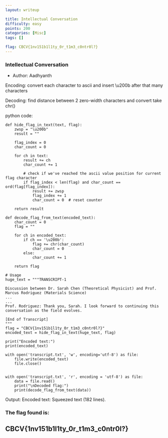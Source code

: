 ```yaml
---
layout: writeup

title: Intellectual Conversation
difficulty: easy
points: 200
categories: [Misc]
tags: []

flag: CBCV{1nv151b1l1ty_0r_t1m3_c0ntr0l?}
---
```


### Intellectual Conversation

* Author: Aadhyanth

Encoding:
convert each character to ascii and insert \u200b after that many characters

Decoding:
find distance between 2 zero-width characters and convert take chr()

python code:

```
def hide_flag_in_text(text, flag):
    zwsp = "\u200b"
    result = ""

    flag_index = 0
    char_count = 0

    for ch in text:
        result += ch
        char_count += 1

        # check if we've reached the ascii value position for current flag character
        if flag_index < len(flag) and char_count == ord(flag[flag_index]):
            result += zwsp
            flag_index += 1
            char_count = 0  # reset counter

    return result

def decode_flag_from_text(encoded_text):
    char_count = 0
    flag = ""

    for ch in encoded_text:
        if ch == '\u200b':
            flag += chr(char_count)
            char_count = 0
        else:
            char_count += 1

    return flag

# Usage
huge_text = """TRANSCRIPT-1

Discussion between Dr. Sarah Chen (Theoretical Physicist) and Prof. Marcus Rodriguez (Materials Science)
...
...
Prof. Rodriguez: Thank you, Sarah. I look forward to continuing this conversation as the field evolves.

[End of Transcript]
"""
flag = "CBCV{1nv151b1l1ty_0r_t1m3_c0ntr0l?}"
encoded_text = hide_flag_in_text(huge_text, flag)

print("Encoded text:")
print(encoded_text)

with open('transcript.txt', 'w', encoding='utf-8') as file:
    file.write(encoded_text)
    file.close()


with open('transcript.txt', 'r', encoding = 'utf-8') as file:
    data = file.read()
    print("\nDecoded flag:")
    print(decode_flag_from_text(data))

```

Output:
Encoded text:
Squeezed text (182 lines).

### The flag found is:
## CBCV{1nv151b1l1ty_0r_t1m3_c0ntr0l?}
